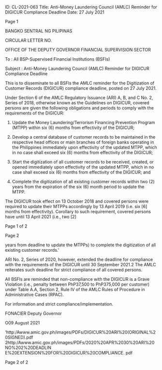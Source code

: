 ID: CL-2021-063
Title: Anti-Money Laundering Council (AMLC) Reminder for DIGICUR Compliance Deadline
Date: 27 July 2021

Page 1

BANGKO SENTRAL NG PILIPINAS

CIRCULAR LETTER NO.

OFFICE OF THE DEPUTY GOVERNOR FINANCIAL SUPERVISION SECTOR

To : All BSP-Supervised Financial Institutions (BSFIs)

Subject : Anti-Money Laundering Council (AMLC) Reminder for DIGICUR Compliance Deadline

This is to disseminate to all BSFls the AMLC reminder for the Digitization of Customer Records (DIGICUR) compliance deadline, posted on 27 July 2021.

Under Section 6 of the AMLC Regulatory Issuance (ARI) A, B, and C No. 2, Series of 2018, otherwise known as the Guidelines on DIGICUR, covered persons are given the following obligations and periods to comply with the requirements of the DIGICUR:

1. Update the Money Laundering/Terrorism Financing Prevention Program (MTPP) within six (6) months from effectivity of the DIGICUR;

2. Develop a central database of customer records to be maintained in the respective head offices or main branches of foreign banks operating in the Philippines immediately upon effectivity of the updated MTPP, which in no case shall exceed six (6) months from effectivity of the DIGICUR;

3. Start the digitization of all customer records to be received, created, or opened immediately upon effectivity of the updated MTPP, which in no case shall exceed six (6) months from effectivity of the DIGICUR; and

4. Complete the digitization of all existing customer records within two (2) years from the expiration of the six (6) month period to update the MTPP.

The DIGICUR took effect on 13 October 2018 and covered persons were required to update their MTPPs accordingly by 13 April 2019 (i.e. six [6] months from effectivity). Corollary to such requirement, covered persons have until 13 April 2021 (i.e., two [2]

Page 1 of 2

Page 2

years from deadline to update the MTPPs) to complete the digitization of all existing customer records.'

ARI No. 2, Series of 2020, however, extended the deadline for compliance with the requirements of the DIGICUR until 30 September 2021.2 The AMLC reiterates such deadline for strict compliance of all covered persons.

All BSFls are reminded that non-compliance with the DIGICUR is a Grave Violation (i.e., penalty between PhP37,500 to PhP375,000 per customer) under Table A.A, Section 2, Rule IV of the AMLC Rules of Procedure in Administrative Cases (RPAC).

For information and strict compliance/implementation.

FONACIER Deputy Governor

O09 August 2021

‘http:/Awww.amic.gov.ph/images/PDFs/DIGICUR%20ARI%20(ORIGINAL%20SIGNED).pdf 2http:/Awww.amic.gov.ph/images/PDFs/2020%20APR%2030%20ARI%20NO%202%20DEADLIN E%20EXTENSION%20FOR%20DIGICUR%20COMPLIANCE. pdf

Page 2 of 2